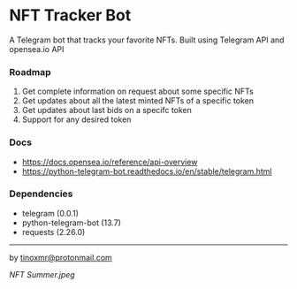 # NFT Tracker Bot

A Telegram bot that tracks your favorite NFTs.
Built using Telegram API and opensea.io API

### Roadmap
1. Get complete information on request about some specific NFTs
2. Get updates about all the latest minted NFTs of a specific token
3. Get updates about last bids on a specifc token
4. Support for any desired token

### Docs
- https://docs.opensea.io/reference/api-overview  
- https://python-telegram-bot.readthedocs.io/en/stable/telegram.html  

### Dependencies
- telegram (0.0.1)
- python-telegram-bot (13.7)
- requests (2.26.0)
---

by
tinoxmr@protonmail.com

_NFT Summer.jpeg_
